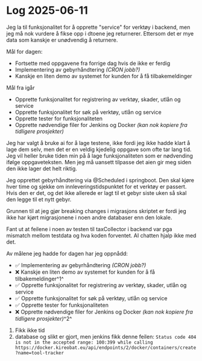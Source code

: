 # Log 2025-06-11

Jeg la til funksjonalitet for å opprette "service" for verktøy i backend, men jeg må nok vurdere å fikse opp i dtoene jeg returnerer. Ettersom det er mye data som kanskje er unødvendig å returnere.

Mål for dagen:

- Fortsette med oppgavene fra forrige dag hvis de ikke er ferdig
- Implementering av gebyrhåndtering *(CRON jobb?)*
- Kanskje en liten demo av systemet for kunden for å få tilbakemeldinger

Mål fra igår

- Opprette funksjonalitet for registrering av verktøy, skader, utlån og service
- Opprette funksjonalitet for søk på verktøy, utlån og service
- Opprette tester for funksjonaliteten
- Opprette nødvendige filer for Jenkins og Docker *(kan nok kopiere fra tidligere prosjekter)*

Jeg har valgt å bruke ai for å lage testene, ikke fordi jeg ikke hadde klart å lage dem selv, men det er en veldig kjedelig oppgave som ofte tar lang tid. Jeg vil heller bruke tiden min på å lage funksjonaliteten som er nødvending ifølge oppgaveteksten. Men jeg må uansett tilpasse det aien gir meg siden den ikke lager det helt riktig.

Jeg opprettet gebyrhåndtering via @Scheduled i springboot. Den skal kjøre hver time og sjekke om innleveringstidspunktet for et verktøy er passert. Hvis den er det, og det ikke allerede er lagt til et gebyr siste uken så skal den legge til et nytt gebyr.

Grunnen til at jeg gjør breaking changes i migrasjons skriptet er fordi jeg ikke har kjørt migrasjonene i noen andre databaser enn den lokale.

Fant ut at feilene i noen av testen til taxCollector i backend var pga mismatch mellom testdata og hva koden forventet. AI chatten hjalp ikke med det.

Av målene jeg hadde for dagen har jeg oppnådd:

- ✅ Implementering av gebyrhåndtering *(CRON jobb?)*
- ❌ Kanskje en liten demo av systemet for kunden for å få tilbakemeldinger^1^
- ✅ Opprette funksjonalitet for registrering av verktøy, skader, utlån og service
- ✅ Opprette funksjonalitet for søk på verktøy, utlån og service
- ✅ Opprette tester for funksjonaliteten
- ❌ Opprette nødvendige filer for Jenkins og Docker *(kan nok kopiere fra tidligere prosjekter)*^2^

1. Fikk ikke tid
2. database og slikt er gjort, men jenkins fikk denne feilen: `Status code 404 is not in the accepted range: 100:399 while calling https://docker.kireobat.eu/api/endpoints/2/docker/containers/create?name=tool-tracker`
